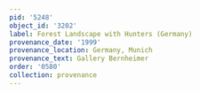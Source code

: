 ```yaml
---
pid: '5248'
object_id: '3202'
label: Forest Landscape with Hunters (Germany)
provenance_date: '1999'
provenance_location: Germany, Munich
provenance_text: Gallery Bernheimer
order: '0580'
collection: provenance
---
```

